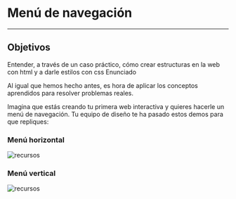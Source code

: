 # Menú de navegación
____________________

## Objetivos

Entender, a través de un caso práctico, cómo crear estructuras en la web con html y a darle estilos con css
Enunciado

Al igual que hemos hecho antes, es hora de aplicar los conceptos aprendidos para resolver problemas reales.

Imagina que estás creando tu primera web interactiva y quieres hacerle un menú de navegación. 
Tu equipo de diseño te ha pasado estos demos para que repliques:

### Menú horizontal

![recursos](horizontal/assets/imgs/menuhor.gif)

### Menú vertical
![recursos](vertical/assets/imgs/menuver.gif)
